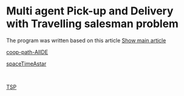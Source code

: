 # Multi agent Pick-up and Delivery with Travelling salesman problem

The program was written based on this article
[Show main article](docs/tsp-mapf.pdf)
<br> 

[coop-path-AIIDE](docs/coop-path-AIIDE.pdf)
<br>

[spaceTimeAstar](docs/spaceTimeAstar.pdf)

<br>

[TSP](docs/traditional_tsp.pdf)

